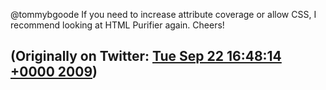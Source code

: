 @tommybgoode If you need to increase attribute coverage or allow CSS, I recommend looking at HTML Purifier again. Cheers!

(Originally on Twitter: [Tue Sep 22 16:48:14 +0000 2009](https://twitter.com/ezyang/status/4175969129))
----
